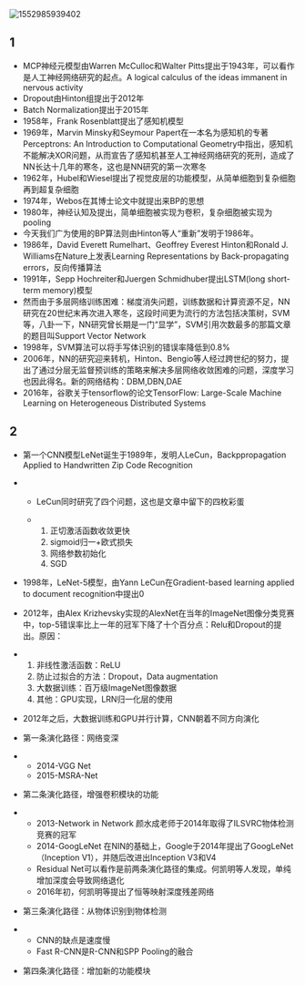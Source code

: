 ![1552985939402](https://typora-aolong.oss-cn-beijing.aliyuncs.com/img/1552985939402.png)

## 1

- MCP神经元模型由Warren McCulloc和Walter Pitts提出于1943年，可以看作是人工神经网络研究的起点。A logical calculus of the ideas immanent in nervous activity
- Dropout由Hinton组提出于2012年
- Batch Normalization提出于2015年
- 1958年，Frank Rosenblatt提出了感知机模型
- 1969年，Marvin Minsky和Seymour Papert在一本名为感知机的专著Perceptrons: An Introduction to Computational Geometry中指出，感知机不能解决XOR问题，从而宣告了感知机甚至人工神经网络研究的死刑，造成了NN长达十几年的寒冬，这也是NN研究的第一次寒冬
- 1962年，Hubel和Wiesel提出了视觉皮层的功能模型，从简单细胞到复杂细胞再到超复杂细胞
- 1974年，Webos在其博士论文中就提出来BP的思想
- 1980年，神经认知及提出，简单细胞被实现为卷积，复杂细胞被实现为pooling
- 今天我们广为使用的BP算法则由Hinton等人“重新”发明于1986年。
- 1986年，David Everett Rumelhart、Geoffrey Everest Hinton和Ronald J. Williams在Nature上发表Learning Representations by Back-propagating errors，反向传播算法
- 1991年，Sepp Hochreiter和Juergen Schmidhuber提出LSTM(long short-term memory)模型
- 然而由于多层网络训练困难：梯度消失问题，训练数据和计算资源不足，NN研究在20世纪末再次进入寒冬，这段时间更为流行的方法包括决策树，SVM等，八卦一下，NN研究曾长期是一门“显学”，SVM引用次数最多的那篇文章的题目叫Support Vector Network
- 1998年，SVM算法可以将手写体识别的错误率降低到0.8%
- 2006年，NN的研究迎来转机，Hinton、Bengio等人经过跨世纪的努力，提出了通过分层无监督预训练的策略来解决多层网络收敛困难的问题，深度学习也因此得名。新的网络结构：DBM,DBN,DAE
- 2016年，谷歌关于tensorflow的论文TensorFlow: Large-Scale Machine Learning on Heterogeneous Distributed Systems

## 2

- 第一个CNN模型LeNet诞生于1989年，发明人LeCun，Backppropagation Applied to Handwritten Zip Code Recognition

- - LeCun同时研究了四个问题，这也是文章中留下的四枚彩蛋

  - 1. 正切激活函数收敛更快
    2. sigmoid归一+欧式损失
    3. 网络参数初始化
    4. SGD

- 1998年，LeNet-5模型，由Yann LeCun在Gradient-based learning applied to document recognition中提出0

- 2012年，由Alex Krizhevsky实现的AlexNet在当年的ImageNet图像分类竞赛中，top-5错误率比上一年的冠军下降了十个百分点：Relu和Dropout的提出。原因：

- 1. 非线性激活函数：ReLU
  2. 防止过拟合的方法：Dropout，Data augmentation
  3. 大数据训练：百万级ImageNet图像数据
  4. 其他：GPU实现，LRN归一化层的使用

- 2012年之后，大数据训练和GPU并行计算，CNN朝着不同方向演化

- 第一条演化路径：网络变深

- - 2014-VGG Net
  - 2015-MSRA-Net

- 第二条演化路径，增强卷积模块的功能

- - 2013-Network in Network 颜水成老师于2014年取得了ILSVRC物体检测竞赛的冠军
  - 2014-GoogLeNet 在NIN的基础上，Google于2014年提出了GoogLeNet（Inception V1），并随后改进出Inception V3和V4
  - Residual Net可以看作是前两条演化路径的集成。何凯明等人发现，单纯增加深度会导致网络退化
  - 2016年初，何凯明等提出了恒等映射深度残差网络

- 第三条演化路径：从物体识别到物体检测

- - CNN的缺点是速度慢
  - Fast R-CNN是R-CNN和SPP Pooling的融合

- 第四条演化路径：增加新的功能模块